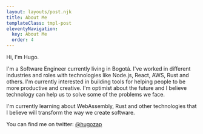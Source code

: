 ```yaml
---
layout: layouts/post.njk
title: About Me
templateClass: tmpl-post
eleventyNavigation:
  key: About Me
  order: 4
---
```


Hi, I'm Hugo.

I'm a Software Engineer currently living in Bogotá. I've worked in different industries and roles with technologies like Node.js, React, AWS, Rust and others. I'm currently interested in building tools for helping people to be more productive and creative.  I'm optimist about the future and I believe technology can help us to solve some of the problems we face.

I'm currently learning about WebAssembly, Rust and other technologies that I believe will transform the way we create software.

You can find me on twitter: [@hugozap](https://twitter.com/hugozap)




